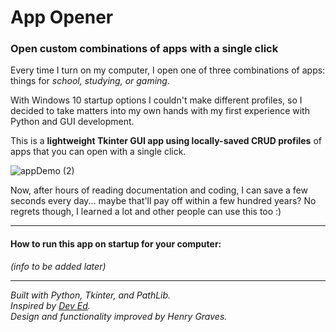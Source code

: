 # App Opener
### Open custom combinations of apps with a single click  

Every time I turn on my computer, I open one of three combinations of apps: things for *school, studying, or gaming*.  

With Windows 10 startup options I couldn't make different profiles, so I decided to take matters into my own hands with my first experience with Python and GUI development.

This is a **lightweight Tkinter GUI app using locally-saved CRUD profiles** of apps that you can open with a single click.

![appDemo (2)](https://user-images.githubusercontent.com/73561858/124816282-514a8b80-df36-11eb-905d-b86a4c29e0f8.PNG)

Now, after hours of reading documentation and coding, I can save a few seconds every day... maybe that'll pay off within a few hundred years?
No regrets though, I learned a lot and other people can use this too :)

-----------------------------------------------------------------------------------------------------------------------------------------------------------------------------------
#### How to run this app on startup for your computer:
 *(info to be added later)*
 


-----------------------------------------------------------------------------------------------------------------------------------------------------------------------------------
  *Built with Python, Tkinter, and PathLib.  
  Inspired by [Dev Ed](https://www.youtube.com/watch?v=jE-SpRI3K5g).  
  Design and functionality improved by Henry Graves.*  
